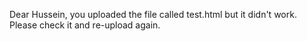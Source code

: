 Dear Hussein, you uploaded the file called test.html but it didn't work. Please check it and re-upload again.
